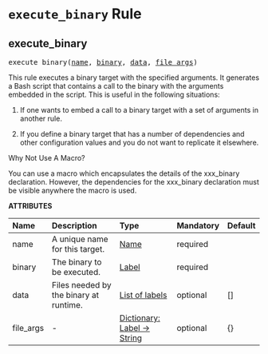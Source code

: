 <!-- Generated with Stardoc, Do Not Edit! -->
# `execute_binary` Rule


<a id="#execute_binary"></a>

## execute_binary

<pre>
execute_binary(<a href="#execute_binary-name">name</a>, <a href="#execute_binary-binary">binary</a>, <a href="#execute_binary-data">data</a>, <a href="#execute_binary-file_args">file_args</a>)
</pre>

This rule executes a binary target with the specified arguments. It generates a Bash script that contains a call to the binary with the arguments embedded in the script. This is useful in the following situations:

1. If one wants to embed a call to a binary target with a set of arguments in another rule.

2. If you define a binary target that has a number of dependencies and other configuration values and you do not want to replicate it elsewhere.

Why Not Use A Macro?

You can use a macro which encapsulates the details of the xxx_binary declaration. However, the dependencies for the xxx_binary declaration must be visible anywhere the macro is used.


**ATTRIBUTES**


| Name  | Description | Type | Mandatory | Default |
| :------------- | :------------- | :------------- | :------------- | :------------- |
| <a id="execute_binary-name"></a>name |  A unique name for this target.   | <a href="https://bazel.build/docs/build-ref.html#name">Name</a> | required |  |
| <a id="execute_binary-binary"></a>binary |  The binary to be executed.   | <a href="https://bazel.build/docs/build-ref.html#labels">Label</a> | required |  |
| <a id="execute_binary-data"></a>data |  Files needed by the binary at runtime.   | <a href="https://bazel.build/docs/build-ref.html#labels">List of labels</a> | optional | [] |
| <a id="execute_binary-file_args"></a>file_args |  -   | <a href="https://bazel.build/docs/skylark/lib/dict.html">Dictionary: Label -> String</a> | optional | {} |


